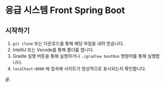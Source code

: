 # 응급 시스템 Front Spring Boot

## 시작하기


1. `git clone` 또는 다운로드를 통해 해당 파일을 내려 받습니다.
2. IntelliJ 또는 Vscode를 통해 폴더를 엽니다.
3. Gradle 실행 버튼을 통해 실행하거나 `./gradlew bootRun` 명령어를 통해 실행합니다.
4. `localhost:8080` 에 접속해 사이트가 정상적으로 표시되는지 확인합니다.

끝.

